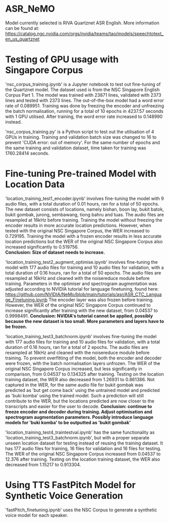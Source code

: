 # ASR_NeMO

Model currently selected is RIVA Quartznet ASR English. More information can be found at: https://catalog.ngc.nvidia.com/orgs/nvidia/teams/tao/models/speechtotext_en_us_quartznet 

# Testing of GPU usage with Singapore Corpus 

'nsc_corpus_training.ipynb' is a Jupyter notebook to test out fine-tuning of the Quartznet model. The dataset used is from the NSC Singapore English Corpus Part 1. The model was trained with 23871 lines, validated with 2373 lines and tested with 2373 lines. The out-of-the-box model had a word error rate of 0.089951. Training was done by freezing the encoder and unfreezing the batch normalisation, running for a total of 10 epochs in 4237.57 seconds with 1 GPU utilised. After training, the word error rate increased to 0.148990 instead.

'nsc_corpus_training.py' is a Python script to test out the utilisation of 4 GPUs in training. Training and validation batch size was changed to 16 to prevent 'CUDA error: out of memory'. For the same number of epochs and the same training and validation dataset, time taken for training was 1760.28414 seconds. 

# Fine-tuning Pre-trained Model with Location Data

'location_training_test1_encoder.ipynb' involves fine-tuning the model with 9 audio files, with a total duration of 0.01 hours, ran for a total of 50 epochs. The new dataset consists of locations, namely bishan, boon lay, bukit batok, bukit gombak, jurong, sembawang, tiong bahru and tuas. The audio files are resampled at 16kHz before training. Training the model without freezing the encoder results in more accurate location predictions. However, when tested with the original NSC Singapore Corpus, the WER increased to 0.729195. Training the model with a frozen encoder results in less accurate location predictions but the WER of the original NSC Singapore Corpus also increased significantly to 0.519756.  
**Conclusion: Size of dataset needs to increase.**

'location_training_test2_augment_optimise.ipynb' involves fine-tuning the model with 177 audio files for training and 10 audio files for validation, with a total duration of 0.16 hours, ran for a total of 50 epochs. The audio files are resampled at 16kHz and cleaned with the noisereduce module before training. Parameters in the optimiser and spectrogram augmentation was adjusted according to NVIDIA tutorial for language finetuning, found here: https://github.com/NVIDIA/NeMo/blob/main/tutorials/asr/ASR_CTC_Language_Finetuning.ipynb The encoder layer was also frozen before training. However, the WER of the original NSC Singapore Corpus continued to increase significantly after training with the new dataset, from 0.04537 to 0.9998491. 
**Conclusion: NVIDIA's tutorial cannot be applied, possibly because the new dataset is too small. More parameters and layers have to be frozen.**

'location_training_test3_batchnorm.ipynb' involves fine-tuning the model with 177 audio files for training and 10 audio files for validation, with a total duration of 0.16 hours, ran for a total of 2 epochs. The audio files are resampled at 16kHz and cleaned with the noisereduce module before training. To prevent overfitting of the model, both the encoder and decoder were frozen, with the batch normalisation layers unfrozen. The WER of the original NSC Singapore Corpus increased, but less significantly in comparison, from 0.04537 to 0.134325 after training. Testing on the location training dataset, the WER also decreased from 1.26931 to 0.861386. Not captured in the WER, for the same audio file for bukit gombak was predicted as 'but get come back' using the untrained model and predicted as 'buki komba' using the trained model. Such a prediction will still contribute to the WER, but the locations predicted are now closer to the transcripts and easier for the user to decode. **Conclusion: continue to freeze encoder and decoder during training. Adjust optimisation and spectrogram augmentation parameters. Possibly introduce language models for 'buki komba' to be outputted as 'bukit gombak'**

'location_training_test4_traintestval.ipynb' has the same functionality as 'location_training_test3_batchnorm.ipynb', but with a proper separate unseen location dataset for testing instead of reusing the training dataset. It has 177 audio files for training, 16 files for validation and 16 files for testing. The WER of the original NSC Singapore Corpus increased from 0.04537 to 12.376 after training. Testing on the location training dataset, the WER also decreased from 1.15217 to 0.913304.

# Using TTS FastPitch Model for Synthetic Voice Generation
'fastPitch_finetuning.ipynb' uses the NSC Corpus to generate a synthetic voice model for each speaker. 

